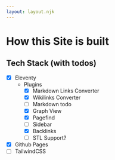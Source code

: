 ```yaml
---
layout: layout.njk
---
```


# How this Site is built

## Tech Stack (with todos)

- [x] Eleventy
  - Plugins
    - [x] Markdown Links Converter
    - [x] Wikilinks Converter
    - [ ] Markdown todo
    - [x] Graph View
    - [x] Pagefind
    - [ ] Sidebar
    - [x] Backlinks
    - [ ] STL Support?
- [x] Github Pages
- [ ] TailwindCSS

